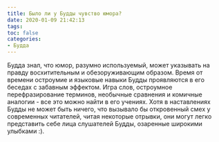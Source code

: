 ```yaml
---
title: Было ли у Будды чувство юмора?
date: 2020-01-09 21:42:13
tags:
toc: false
categories:
- Будда
---
```


Будда знал, что юмор, разумно используемый, может указывать на правду восхитительным и обезоруживающим образом. Время от времени остроумие и языковые навыки Будды  проявляются в его беседах с забавным эффектом. Игра слов, остроумное перефразирование терминов, необычные сравнения и комичные аналогии - все это можно найти в его учениях. Хотя в наставлениях Будды не может быть ничего, что вызывало бы откровенный смех у современных читателей, читая некоторые отрывки, они могут легко представить себе лица слушателей Будды, озаренные широкими улыбками :).
